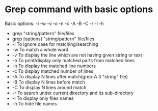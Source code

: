 # Grep command with basic options

Basic options: -i -w -v -o -n -c -A -B -C -r -l -h

- grep "string/pattern" file/files
- grep [options] "string/pattern" file/files
- -i To ignore case for matching/searching
- -w To match a whole word
- -v To display the line which are not having given string or text
- -o To print/display only matched parts from  matched lines
- -n To display the matched line numbers
- -c To display matched number of lines
- -A To display N lines after match(grep-A 3 "string" file)
- -B To display N lines before match
- -C To display N lines around match
- -r To search under current directory and its sub-directory
- -l To display only files names
- -h To hide file names




